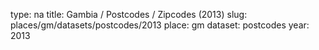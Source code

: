 type: na
title: Gambia / Postcodes / Zipcodes (2013)
slug: places/gm/datasets/postcodes/2013
place: gm
dataset: postcodes
year: 2013
